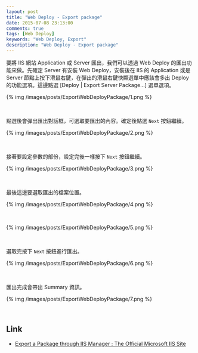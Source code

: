 ```yaml
---
layout: post
title: "Web Deploy - Export package"
date: 2015-07-08 23:13:00
comments: true
tags: [Web Deploy]
keywords: "Web Deploy, Export"
description: "Web Deploy - Export package"
---
```


要將 IIS 網站 Application 或 Server 匯出，我們可以透過 Web Deploy 的匯出功能來做。先確定 Server 有安裝 Web Deploy，安裝後在 IIS 的 Application 或是 Server 節點上按下滑鼠右鍵，在彈出的滑鼠右鍵快顯選單中應該會多出 Deploy 的功能選項。這邊點選 [Deploy | Export Server Package...] 選單選項。  

<!-- More -->


{% img /images/posts/ExportWebDeployPackage/1.png %}

<br/>


點選後會彈出匯出對話框，可選取要匯出的內容。確定後點選 `Next` 按鈕繼續。  

{% img /images/posts/ExportWebDeployPackage/2.png %}

<br/>


接著要設定參數的部份，設定完後一樣按下 `Next` 按鈕繼續。  

{% img /images/posts/ExportWebDeployPackage/3.png %}

<br/>


最後這邊要選取匯出的檔案位置。  

{% img /images/posts/ExportWebDeployPackage/4.png %}

<br/>


{% img /images/posts/ExportWebDeployPackage/5.png %}

<br/>


選取完按下 `Next` 按鈕進行匯出。  

{% img /images/posts/ExportWebDeployPackage/6.png %}

<br/>


匯出完成會帶出 Summary 資訊。  

{% img /images/posts/ExportWebDeployPackage/7.png %}

<br/>


Link
----
* [Export a Package through IIS Manager : The Official Microsoft IIS Site](http://www.iis.net/learn/publish/using-web-deploy/export-a-package-through-iis-manager)
